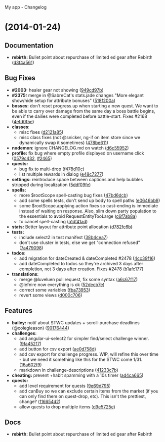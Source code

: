 <a name="">My app - Changelog</a>
#  (2014-01-24)


## Documentation

- **rebirth:** Bullet point about repurchase of limited ed gear after Rebirth
  ([d3f4a561](watch/commits/d3f4a561fdf137e5d8f406bae03be4fef1caff22))


## Bug Fixes

- **#2003:** healer gear not showing
  ([949cd97b](watch/commits/949cd97b91b42e9450eba559bbfea17e239ab100))
- **#2375:** merge in @SabreCat's stats.jade changes "More elegant show/hide setup for attribute bonuses"
  ([518f200a](watch/commits/518f200a8fc7373b44ed7d7b5f016d921b0746bd))
- **bosses:** don't reset progress.up when starting a new quest. We want to be able to carry over damage from the same day a boss battle begins, even if the dailies were completed before battle-start. Fixes #2168
  ([4efd0f5e](watch/commits/4efd0f5ed8708f2491dd483f93e3d7a268a6337d))
- **classes:**
  - misc fixes
  ([d2121a85](watch/commits/d2121a858716cb5a532a53ee9c5a1adaa74a7f69))
  - misc class fixes (not @snicker, ng-if on item store since we dynamically swap it sometimes)
  ([478be611](watch/commits/478be6111337cd200374f7f31b959725c6a0b945))
- **nodemon:** ignore CHANGELOG.md on watch
  ([d6c55952](watch/commits/d6c55952da8b49f36e9d8e4570d80931d081343d))
- **profile:** fix bug where empty profile displayed on username click
  ([0579c432](watch/commits/0579c432489c4a038e8c9f95ea3b285f5abc146f),
   [#2465](watch/issues/2465))
- **quests:**
  - bug fix to multi-drop
  ([f478d10c](watch/commits/f478d10c20f816cd104b3f0da814c189957f45f5))
  - list multiple rewards in dialog
  ([e48c7277](watch/commits/e48c7277f8256cf827790aece51e897fe0439374))
- **settings:** reintroduce space between captions and help bubbles stripped during localization
  ([5ddf09fe](watch/commits/5ddf09fe13c7f8d844c8c47be0fb8f8b2fd1df33))
- **spells:**
  - more $rootScope spell-casting bug fixes
  ([47bd6dcb](watch/commits/47bd6dcb79778d90d6f3ddeb003c3d8e45433333))
  - add some spells tests, don't send up body to spell paths
  ([e0646bb9](watch/commits/e0646bb98d44b6874b5259107c9be5fa34c58933))
  - some $rootScope.applying action fixes so cast-ending is immediate instead of waiting on response. Also, slim down party population to the essentials to avoid RequestEntityTooLarge
  ([c6f7ab8a](watch/commits/c6f7ab8a5c6f4e382208a928b90ba5f4eba9cd37))
  - <ESC> to cancel spell-casting
  ([a1df41ad](watch/commits/a1df41ad8165cd9eb6d2d5d59c7fe404edde716c))
- **stats:** Better layout for attribute point allocation
  ([d782fc6b](watch/commits/d782fc6b6a3cd7e90d327c93a5764626b2990c74))
- **tests:**
  - include select2 in test manifest
  ([38b4cea7](watch/commits/38b4cea73299f51c4db7f6b2eb12533d219745f8))
  - don't use cluster in tests, else we get "connection refused"
  ([7a479098](watch/commits/7a479098dc6535654e322c737d80813790967941))
- **todos:**
  - add migration for dateCreated & dateCompleted #2478
  ([4cc39f16](watch/commits/4cc39f16a13f5fb9f0e3ddde7d274c0f224f4a0e))
  - add dateCompleted to todos so they're archived 3 days after completion, not 3 days after creation. Fixes #2478
  ([b1afc177](watch/commits/b1afc177aa4bfc4cbd9b847e40431db91666d9c3))
- **translations:**
  - merge @luveluen pull request, fix some syntax
  ([a6c67f17](watch/commits/a6c67f17815558f19895b8f67d29c40c14689f09))
  - @lefnire now everything is ok
  ([52decb7e](watch/commits/52decb7edeefb4755ea832b0cf63eaeea5e93259))
  - correct some variables
  ([fba73953](watch/commits/fba739535bc1b630d73eb469448e9c3706043efd))
  - revert some views
  ([d000c706](watch/commits/d000c70679ae0e13d9bec749295e42cc8e299c95))


## Features

- **bailey:** notif about STWC updates + scroll-purchase deadlines (@colegleason)
  ([90176444](watch/commits/90176444e9c7a318040829e8b71d1493b5d58e9e))
- **challenges:**
  - add angular-ui-select2 for simpler find/select challenge winner.
  ([9fa45217](watch/commits/9fa452173989889c48ed696a45cf4a1dc16294a4))
  - add button for csv export
  ([ae0d758d](watch/commits/ae0d758d8fc751219a693fee7f3e3ebcfbd67590))
  - add csv export for challenge progress. WIP, will refine this over time - but we need it something like this for the STWC come 1/31.
  ([16a602f9](watch/commits/16a602f94c3b7c99d49e42b47b4835b65a243690))
  - markdown in challenge-descriptions
  ([41233c7b](watch/commits/41233c7b167905eeccfdff5589789e002ec23f97))
- **cheating:** prevent +habit spamming with a 10s timer
  ([ad4ca665](watch/commits/ad4ca6655a3bdd870bb08173530372f81fdc9102))
- **quests:**
  - add level requirement for quests
  ([9e69d795](watch/commits/9e69d7959f174955f44429a94f22ce40fc5f7861))
  - add canBuy so we can exclude certain items from the market (if you can only find them on quest-drop, etc). This isn't the prettiest, change?
  ([f16654d2](watch/commits/f16654d2354dc86cc7c52e1cf0562f850cf203be))
  - allow quests to drop multiple items
  ([d9e5725e](watch/commits/d9e5725ee13f7e9ad329fc548537d5265cf483ca))


## Docs

- **rebirth:** Bullet point about repurchase of limited ed gear after Rebirth


